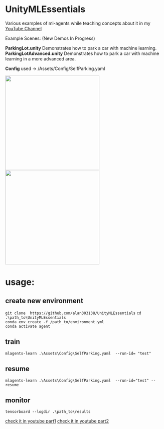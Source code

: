 # UnityMLEssentials
Various examples of ml-agents while teaching concepts about it in my [YouTube Channel](https://www.youtube.com/c/dilmervalecillos)

Example Scenes: (New Demos In Progress)

**ParkingLot.unity** Demonstrates how to park a car with machine learning.
**ParkingLotAdvanced.unity** Demonstrates how to park a car with machine learning in a more advanced area.

**Config** used -> /Assets/Config/SelfParking.yaml

<img src="https://github.com/dilmerv/UnityMLEssentials/blob/master/docs/images/ParkingLot1.gif" width="300">

<img src="https://github.com/dilmerv/UnityMLEssentials/blob/master/docs/images/ParkingLot2.gif" width="300">

# usage:

## create new environment
`git clone  https://github.com/alan303138/UnityMLEssentials` 
`cd .\path_to\UnityMLEssentials`  
`conda env create -f /path_to/environment.yml`  
`conda activate agent`  

## train 
`mlagents-learn .\Assets\Config\SelfParking.yaml  --run-id= "test"`  

## resume  
`mlagents-learn .\Assets\Config\SelfParking.yaml  --run-id="test" --resume`  
## monitor 
`tensorboard --logdir .\path_to\results`  

[check it in youtube part1](https://www.youtube.com/watch?v=IcatcC9Rikk)
[check it in youtube part2](https://www.youtube.com/watch?v=k_JNyLoB8vg)
